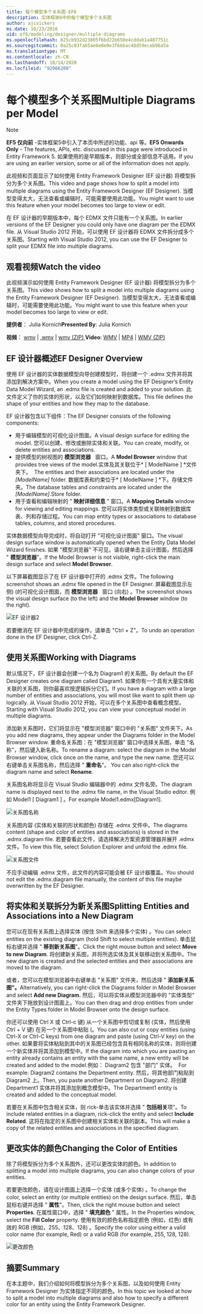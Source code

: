 ```yaml
---
title: 每个模型多个关系图-EF6
description: 实体框架6中的每个模型多个关系图
author: ajcvickers
ms.date: 10/23/2016
uid: ef6/modeling/designer/multiple-diagrams
ms.openlocfilehash: 625cb932d23805f6bd22b658e4cddab1a487751c
ms.sourcegitcommit: 0a25c03fa65ae6e0e0e3f66bac48d59eceb96a5a
ms.translationtype: MT
ms.contentlocale: zh-CN
ms.lasthandoff: 10/14/2020
ms.locfileid: "92066208"
---
```

# <a name="multiple-diagrams-per-model"></a><span data-ttu-id="5fb3c-103">每个模型多个关系图</span><span class="sxs-lookup"><span data-stu-id="5fb3c-103">Multiple Diagrams per Model</span></span>
> [!NOTE]
> <span data-ttu-id="5fb3c-104">**EF5 仅向前** -实体框架5中引入了本页中所述的功能、api 等。</span><span class="sxs-lookup"><span data-stu-id="5fb3c-104">**EF5 Onwards Only** - The features, APIs, etc. discussed in this page were introduced in Entity Framework 5.</span></span> <span data-ttu-id="5fb3c-105">如果使用的是早期版本，则部分或全部信息不适用。</span><span class="sxs-lookup"><span data-stu-id="5fb3c-105">If you are using an earlier version, some or all of the information does not apply.</span></span>

<span data-ttu-id="5fb3c-106">此视频和页面显示了如何使用 Entity Framework Designer (EF 设计器) 将模型拆分为多个关系图。</span><span class="sxs-lookup"><span data-stu-id="5fb3c-106">This video and page shows how to split a model into multiple diagrams using the Entity Framework Designer (EF Designer).</span></span> <span data-ttu-id="5fb3c-107">当模型变得太大，无法查看或编辑时，可能需要使用此功能。</span><span class="sxs-lookup"><span data-stu-id="5fb3c-107">You might want to use this feature when your model becomes too large to view or edit.</span></span>

<span data-ttu-id="5fb3c-108">在 EF 设计器的早期版本中，每个 EDMX 文件只能有一个关系图。</span><span class="sxs-lookup"><span data-stu-id="5fb3c-108">In earlier versions of the EF Designer you could only have one diagram per the EDMX file.</span></span> <span data-ttu-id="5fb3c-109">从 Visual Studio 2012 开始，可以使用 EF 设计器将 EDMX 文件拆分成多个关系图。</span><span class="sxs-lookup"><span data-stu-id="5fb3c-109">Starting with Visual Studio 2012, you can use the EF Designer to split your EDMX file into multiple diagrams.</span></span>

## <a name="watch-the-video"></a><span data-ttu-id="5fb3c-110">观看视频</span><span class="sxs-lookup"><span data-stu-id="5fb3c-110">Watch the video</span></span>
<span data-ttu-id="5fb3c-111">此视频演示如何使用 Entity Framework Designer (EF 设计器) 将模型拆分为多个关系图。</span><span class="sxs-lookup"><span data-stu-id="5fb3c-111">This video shows how to split a model into multiple diagrams using the Entity Framework Designer (EF Designer).</span></span> <span data-ttu-id="5fb3c-112">当模型变得太大，无法查看或编辑时，可能需要使用此功能。</span><span class="sxs-lookup"><span data-stu-id="5fb3c-112">You might want to use this feature when your model becomes too large to view or edit.</span></span>

<span data-ttu-id="5fb3c-113">**提供者**： Julia Kornich</span><span class="sxs-lookup"><span data-stu-id="5fb3c-113">**Presented By**: Julia Kornich</span></span>

<span data-ttu-id="5fb3c-114">**视频**： [wmv](https://download.microsoft.com/download/5/C/2/5C2B52AB-5532-426F-B078-1E253341B5FA/HDI-ITPro-MSDN-winvideo-multiplediagrams.wmv)  |  [.wmv](https://download.microsoft.com/download/5/C/2/5C2B52AB-5532-426F-B078-1E253341B5FA/HDI-ITPro-MSDN-mp4video-multiplediagrams.m4v)  |  [wmv (ZIP) ](https://download.microsoft.com/download/5/C/2/5C2B52AB-5532-426F-B078-1E253341B5FA/HDI-ITPro-MSDN-winvideo-multiplediagrams.zip)</span><span class="sxs-lookup"><span data-stu-id="5fb3c-114">**Video**: [WMV](https://download.microsoft.com/download/5/C/2/5C2B52AB-5532-426F-B078-1E253341B5FA/HDI-ITPro-MSDN-winvideo-multiplediagrams.wmv) | [MP4](https://download.microsoft.com/download/5/C/2/5C2B52AB-5532-426F-B078-1E253341B5FA/HDI-ITPro-MSDN-mp4video-multiplediagrams.m4v) | [WMV (ZIP)](https://download.microsoft.com/download/5/C/2/5C2B52AB-5532-426F-B078-1E253341B5FA/HDI-ITPro-MSDN-winvideo-multiplediagrams.zip)</span></span>

## <a name="ef-designer-overview"></a><span data-ttu-id="5fb3c-115">EF 设计器概述</span><span class="sxs-lookup"><span data-stu-id="5fb3c-115">EF Designer Overview</span></span>

<span data-ttu-id="5fb3c-116">使用 EF 设计器的实体数据模型向导创建模型时，将创建一个 .edmx 文件并将其添加到解决方案中。</span><span class="sxs-lookup"><span data-stu-id="5fb3c-116">When you create a model using the EF Designer’s Entity Data Model Wizard, an .edmx file is created and added to your solution.</span></span> <span data-ttu-id="5fb3c-117">此文件定义了你的实体的形状，以及它们如何映射到数据库。</span><span class="sxs-lookup"><span data-stu-id="5fb3c-117">This file defines the shape of your entities and how they map to the database.</span></span>

<span data-ttu-id="5fb3c-118">EF 设计器包含以下组件：</span><span class="sxs-lookup"><span data-stu-id="5fb3c-118">The EF Designer consists of the following components:</span></span>

-   <span data-ttu-id="5fb3c-119">用于编辑模型的可视化设计图面。</span><span class="sxs-lookup"><span data-stu-id="5fb3c-119">A visual design surface for editing the model.</span></span> <span data-ttu-id="5fb3c-120">您可以创建、修改或删除实体和关联。</span><span class="sxs-lookup"><span data-stu-id="5fb3c-120">You can create, modify, or delete entities and associations.</span></span>
-   <span data-ttu-id="5fb3c-121">提供模型的树视图的 **模型浏览器**   窗口。</span><span class="sxs-lookup"><span data-stu-id="5fb3c-121">A **Model Browser** window that provides tree views of the model.</span></span><span data-ttu-id="5fb3c-122">实体及其关联位于\* \[ ModelName \] \*文件夹下。</span><span class="sxs-lookup"><span data-stu-id="5fb3c-122">  The entities and their associations are located under the *\[ModelName\]* folder.</span></span> <span data-ttu-id="5fb3c-123">数据库表和约束位于\* \[ ModelName \] \*下。存储文件夹。</span><span class="sxs-lookup"><span data-stu-id="5fb3c-123">The database tables and constraints are located under the *\[ModelName\]*.Store folder.</span></span>
-   <span data-ttu-id="5fb3c-124">用于查看和编辑映射的 " **映射详细信息** " 窗口。</span><span class="sxs-lookup"><span data-stu-id="5fb3c-124">A **Mapping Details** window for viewing and editing mappings.</span></span> <span data-ttu-id="5fb3c-125">您可以将实体类型或关联映射到数据库表、列和存储过程。</span><span class="sxs-lookup"><span data-stu-id="5fb3c-125">You can map entity types or associations to database tables, columns, and stored procedures.</span></span> 

<span data-ttu-id="5fb3c-126">实体数据模型向导完成时，将自动打开 "可视化设计图面" 窗口。</span><span class="sxs-lookup"><span data-stu-id="5fb3c-126">The visual design surface window is automatically opened when the Entity Data Model Wizard finishes.</span></span> <span data-ttu-id="5fb3c-127">如果 "模型浏览器" 不可见，请右键单击主设计图面，然后选择 " **模型浏览器**"。</span><span class="sxs-lookup"><span data-stu-id="5fb3c-127">If the Model Browser is not visible, right-click the main design surface and select **Model Browser**.</span></span>

<span data-ttu-id="5fb3c-128">以下屏幕截图显示了在 EF 设计器中打开的 .edmx 文件。</span><span class="sxs-lookup"><span data-stu-id="5fb3c-128">The following screenshot shows an .edmx file opened in the EF Designer.</span></span> <span data-ttu-id="5fb3c-129">屏幕截图显示左侧)  (的可视化设计图面，而 **模型浏览器**   窗口 (向右) 。</span><span class="sxs-lookup"><span data-stu-id="5fb3c-129">The screenshot shows the visual design surface (to the left) and the **Model Browser** window (to the right).</span></span>

![EF 设计器2](~/ef6/media/efdesigner2.png)

<span data-ttu-id="5fb3c-131">若要撤消在 EF 设计器中完成的操作，请单击 "Ctrl + Z"。</span><span class="sxs-lookup"><span data-stu-id="5fb3c-131">To undo an operation done in the EF Designer, click Ctrl-Z.</span></span>

## <a name="working-with-diagrams"></a><span data-ttu-id="5fb3c-132">使用关系图</span><span class="sxs-lookup"><span data-stu-id="5fb3c-132">Working with Diagrams</span></span>

<span data-ttu-id="5fb3c-133">默认情况下，EF 设计器会创建一个名为 Diagram1 的关系图。</span><span class="sxs-lookup"><span data-stu-id="5fb3c-133">By default the EF Designer creates one diagram called Diagram1.</span></span> <span data-ttu-id="5fb3c-134">如果你有一个具有大量实体和关联的关系图，则你最喜欢按逻辑拆分它们。</span><span class="sxs-lookup"><span data-stu-id="5fb3c-134">If you have a diagram with a large number of entities and associations, you will most like want to split them up logically.</span></span> <span data-ttu-id="5fb3c-135">从 Visual Studio 2012 开始，可以在多个关系图中查看概念模型。</span><span class="sxs-lookup"><span data-stu-id="5fb3c-135">Starting with Visual Studio 2012, you can view your conceptual model in multiple diagrams.</span></span>   

<span data-ttu-id="5fb3c-136">添加新关系图时，它们将显示在 "模型浏览器" 窗口中的 "关系图" 文件夹下。</span><span class="sxs-lookup"><span data-stu-id="5fb3c-136">As you add new diagrams, they appear under the Diagrams folder in the Model Browser window.</span></span> <span data-ttu-id="5fb3c-137">重命名关系图：在 "模型浏览器" 窗口中选择关系图，单击 "名称"，然后键入新名称。</span><span class="sxs-lookup"><span data-stu-id="5fb3c-137">To rename a diagram: select the diagram in the Model Browser window, click once on the name, and type the new name.</span></span> <span data-ttu-id="5fb3c-138">您还可以右键单击关系图名称，然后选择 " **重命名**"。</span><span class="sxs-lookup"><span data-stu-id="5fb3c-138"> You can also right-click the diagram name and select **Rename**.</span></span>

<span data-ttu-id="5fb3c-139">关系图名称将显示在 Visual Studio 编辑器中的 .edmx 文件名旁。</span><span class="sxs-lookup"><span data-stu-id="5fb3c-139">The diagram name is displayed next to the .edmx file name, in the Visual Studio editor.</span></span> <span data-ttu-id="5fb3c-140">例如 Model1 \[ Diagram1 \] 。</span><span class="sxs-lookup"><span data-stu-id="5fb3c-140">For example Model1.edmx\[Diagram1\].</span></span>

![关系图名称](~/ef6/media/diagramname.png)

<span data-ttu-id="5fb3c-142">关系图内容 (实体和关联的形状和颜色) 存储在 .edmx 文件中。</span><span class="sxs-lookup"><span data-stu-id="5fb3c-142">The diagrams content (shape and color of entities and associations) is stored in the .edmx.diagram file.</span></span> <span data-ttu-id="5fb3c-143">若要查看此文件，请选择解决方案资源管理器并展开 .edmx 文件。</span><span class="sxs-lookup"><span data-stu-id="5fb3c-143">To view this file, select Solution Explorer and unfold the .edmx file.</span></span> 

![关系图文件](~/ef6/media/diagramfiles.png)

<span data-ttu-id="5fb3c-145">不应手动编辑 .edmx 文件，此文件的内容可能会被 EF 设计器覆盖。</span><span class="sxs-lookup"><span data-stu-id="5fb3c-145">You should not edit the .edmx.diagram file manually, the content of this file maybe overwritten by the EF Designer.</span></span>
 
## <a name="splitting-entities-and-associations-into-a-new-diagram"></a><span data-ttu-id="5fb3c-146">将实体和关联拆分为新关系图</span><span class="sxs-lookup"><span data-stu-id="5fb3c-146">Splitting Entities and Associations into a New Diagram</span></span>

<span data-ttu-id="5fb3c-147">您可以在现有关系图上选择实体 (按住 Shift 来选择多个实体) 。</span><span class="sxs-lookup"><span data-stu-id="5fb3c-147">You can select entities on the existing diagram (hold Shift to select multiple entities).</span></span> <span data-ttu-id="5fb3c-148">单击鼠标右键并选择 " **移到新关系图**"。</span><span class="sxs-lookup"><span data-stu-id="5fb3c-148">Click the right mouse button and select **Move to new Diagram**.</span></span> <span data-ttu-id="5fb3c-149">将创建新关系图，并将所选实体及其关联移动到关系图中。</span><span class="sxs-lookup"><span data-stu-id="5fb3c-149">The new diagram is created and the selected entities and their associations are moved to the diagram.</span></span>

<span data-ttu-id="5fb3c-150">或者，您可以在模型浏览器中右键单击 "关系图" 文件夹，然后选择 " **添加新关系图"。**</span><span class="sxs-lookup"><span data-stu-id="5fb3c-150">Alternatively, you can right-click the Diagrams folder in Model Browser and select **Add new Diagram.**</span></span> <span data-ttu-id="5fb3c-151">然后，可以将实体从模型浏览器中的 "实体类型" 文件夹下拖放到设计图面上。</span><span class="sxs-lookup"><span data-stu-id="5fb3c-151">You can then drag and drop entities from under the Entity Types folder in Model Browser onto the design surface.</span></span>

<span data-ttu-id="5fb3c-152">你还可以使用 Ctrl X 或 Ctrl-c 键) 从一个关系图中剪切或复制 (实体，然后使用 Ctrl + V 键) 在另一个关系图中粘贴 (。</span><span class="sxs-lookup"><span data-stu-id="5fb3c-152">You can also cut or copy entities (using Ctrl-X or Ctrl-C keys) from one diagram and paste (using Ctrl-V key) on the other.</span></span> <span data-ttu-id="5fb3c-153">如果要将实体粘贴到其中的关系图已经包含具有相同名称的实体，则将创建一个新实体并将其添加到模型中。</span><span class="sxs-lookup"><span data-stu-id="5fb3c-153">If the diagram into which you are pasting an entity already contains an entity with the same name, a new entity will be created and added to the model.</span></span><span data-ttu-id="5fb3c-154">例如： Diagram2 包含 "部门" 实体。</span><span class="sxs-lookup"><span data-stu-id="5fb3c-154">  For example: Diagram2 contains the Department entity.</span></span> <span data-ttu-id="5fb3c-155">然后，将其他部门粘贴到 Diagram2 上。</span><span class="sxs-lookup"><span data-stu-id="5fb3c-155">Then, you paste another Department on Diagram2.</span></span> <span data-ttu-id="5fb3c-156">将创建 Department1 实体并将其添加到概念模型中。</span><span class="sxs-lookup"><span data-stu-id="5fb3c-156">The Department1 entity is created and added to the conceptual model.</span></span>   

<span data-ttu-id="5fb3c-157">若要在关系图中包含相关实体，则 rick-单击该实体并选择 " **包括相关**项"。</span><span class="sxs-lookup"><span data-stu-id="5fb3c-157">To include related entities in a diagram, rick-click the entity and select **Include Related**.</span></span> <span data-ttu-id="5fb3c-158">这将在指定的关系图中创建相关实体和关联的副本。</span><span class="sxs-lookup"><span data-stu-id="5fb3c-158">This will make a copy of the related entities and associations in the specified diagram.</span></span>

## <a name="changing-the-color-of-entities"></a><span data-ttu-id="5fb3c-159">更改实体的颜色</span><span class="sxs-lookup"><span data-stu-id="5fb3c-159">Changing the Color of Entities</span></span>

<span data-ttu-id="5fb3c-160">除了将模型拆分为多个关系图外，还可以更改实体的颜色。</span><span class="sxs-lookup"><span data-stu-id="5fb3c-160">In addition to splitting a model into multiple diagrams, you can also change colors of your entities.</span></span>

<span data-ttu-id="5fb3c-161">若要更改颜色，请在设计图面上选择一个实体 (或多个实体) 。</span><span class="sxs-lookup"><span data-stu-id="5fb3c-161">To change the color, select an entity (or multiple entities) on the design surface.</span></span> <span data-ttu-id="5fb3c-162">然后，单击鼠标右键并选择 " **属性**"。</span><span class="sxs-lookup"><span data-stu-id="5fb3c-162">Then, click the right mouse button and select **Properties**.</span></span> <span data-ttu-id="5fb3c-163">在属性窗口中，选择 " **填充颜色** " 属性。</span><span class="sxs-lookup"><span data-stu-id="5fb3c-163">In the Properties window, select the **Fill Color** property.</span></span> <span data-ttu-id="5fb3c-164">使用有效的颜色名称指定颜色 (例如，红色) 或有效的 RGB (例如，255、128、128) 。</span><span class="sxs-lookup"><span data-stu-id="5fb3c-164">Specify the color using either a valid color name (for example, Red) or a valid RGB (for example, 255, 128, 128).</span></span> 

![更改颜色](~/ef6/media/color.png)

## <a name="summary"></a><span data-ttu-id="5fb3c-166">摘要</span><span class="sxs-lookup"><span data-stu-id="5fb3c-166">Summary</span></span>

<span data-ttu-id="5fb3c-167">在本主题中，我们介绍如何将模型拆分为多个关系图，以及如何使用 Entity Framework Designer 为实体指定不同的颜色。</span><span class="sxs-lookup"><span data-stu-id="5fb3c-167">In this topic we looked at how to split a model into multiple diagrams and also how to specify a different color for an entity using the Entity Framework Designer.</span></span> 
